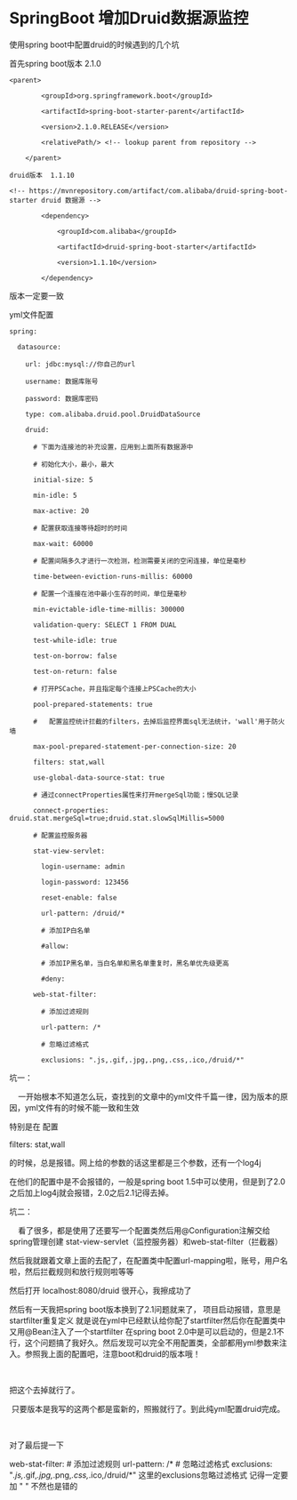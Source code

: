 # SpringBoot 增加Druid数据源监控

使用spring boot中配置druid的时候遇到的几个坑

首先spring boot版本 2.1.0

```
<parent>

		<groupId>org.springframework.boot</groupId>

		<artifactId>spring-boot-starter-parent</artifactId>

		<version>2.1.0.RELEASE</version>

		<relativePath/> <!-- lookup parent from repository -->

	</parent>

druid版本  1.1.10

<!-- https://mvnrepository.com/artifact/com.alibaba/druid-spring-boot-starter druid 数据源 -->

        <dependency>

            <groupId>com.alibaba</groupId>

            <artifactId>druid-spring-boot-starter</artifactId>

            <version>1.1.10</version>

        </dependency>

```


版本一定要一致

yml文件配置

```
spring: 

  datasource:

    url: jdbc:mysql://你自己的url

    username: 数据库账号

    password: 数据库密码

    type: com.alibaba.druid.pool.DruidDataSource

    druid:

      # 下面为连接池的补充设置，应用到上面所有数据源中

      # 初始化大小，最小，最大

      initial-size: 5

      min-idle: 5

      max-active: 20

      # 配置获取连接等待超时的时间

      max-wait: 60000

      # 配置间隔多久才进行一次检测，检测需要关闭的空闲连接，单位是毫秒

      time-between-eviction-runs-millis: 60000

      # 配置一个连接在池中最小生存的时间，单位是毫秒

      min-evictable-idle-time-millis: 300000

      validation-query: SELECT 1 FROM DUAL

      test-while-idle: true

      test-on-borrow: false

      test-on-return: false

      # 打开PSCache，并且指定每个连接上PSCache的大小

      pool-prepared-statements: true

      #   配置监控统计拦截的filters，去掉后监控界面sql无法统计，'wall'用于防火墙

      max-pool-prepared-statement-per-connection-size: 20

      filters: stat,wall

      use-global-data-source-stat: true

      # 通过connectProperties属性来打开mergeSql功能；慢SQL记录

      connect-properties: druid.stat.mergeSql=true;druid.stat.slowSqlMillis=5000

      # 配置监控服务器

      stat-view-servlet:

        login-username: admin

        login-password: 123456

        reset-enable: false

        url-pattern: /druid/*

        # 添加IP白名单

        #allow:

        # 添加IP黑名单，当白名单和黑名单重复时，黑名单优先级更高

        #deny:

      web-stat-filter:

        # 添加过滤规则

        url-pattern: /*

        # 忽略过滤格式

        exclusions: ".js,.gif,.jpg,.png,.css,.ico,/druid/*"

```


坑一：

    一开始根本不知道怎么玩，查找到的文章中的yml文件千篇一律，因为版本的原因，yml文件有的时候不能一致和生效

特别是在 配置

filters: stat,wall


的时候，总是报错。网上给的参数的话这里都是三个参数，还有一个log4j

在他们的配置中是不会报错的，一般是spring boot 1.5中可以使用，但是到了2.0之后加上log4j就会报错，2.0之后2.1记得去掉。

坑二：

    看了很多，都是使用了还要写一个配置类然后用@Configuration注解交给spring管理创建 stat-view-servlet（监控服务器）和web-stat-filter（拦截器）

然后我就跟着文章上面的去配了，在配置类中配置url-mapping啦，账号，用户名啦，然后拦截规则和放行规则啦等等

然后打开 localhost:8080/druid 很开心，我擦成功了

然后有一天我把spring boot版本换到了2.1问题就来了， 项目启动报错，意思是startfilter重复定义 就是说在yml中已经默认给你配了startfilter然后你在配置类中又用@Bean注入了一个startfilter 在spring boot 2.0中是可以启动的，但是2.1不行，这个问题搞了我好久。然后发现可以完全不用配置类，全部都用yml参数来注入。参照我上面的配置吧，注意boot和druid的版本哦！



 

把这个去掉就行了。

 只要版本是我写的这两个都是蛮新的，照搬就行了。到此纯yml配置druid完成。

 

对了最后提一下

 web-stat-filter:
        # 添加过滤规则
        url-pattern: /*
        # 忽略过滤格式
        exclusions: "*.js,*.gif,*.jpg,*.png,*.css,*.ico,/druid/*"
这里的exclusions忽略过滤格式 记得一定要加 " " 不然也是错的